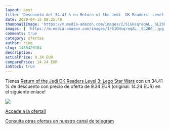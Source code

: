 ```yaml
---
layout: post
title: 'Descuento del 34.41 % en Return of the Jedi  DK Readers  Level 3:'
date: 2020-04-15 08:25:48
thumbnailImage: 'https://m.media-amazon.com/images/I/51GHsqreqAL._SL200_.jpg'
images: [ 'https://m.media-amazon.com/images/I/51GHsqreqAL._SL200_.jpg' ]
comments: true
category: ofertas
author: ring
slug: 1465420304
description:
actualPrice: 9.34 EUR
comparePrice: 14.24 EUR
inStock: true
---
```


Tienes [Return of the Jedi  DK Readers  Level 3: Lego Star Wars ](https://www.amazon.com/dp/1465420304/?tag=redken08-20) con un 34.41 % de descuento con precio de oferta de 9.34 EUR (original: 14.24 EUR) en el siguiente enlace!

[![](https://m.media-amazon.com/images/I/51GHsqreqAL._SL200_.jpg)](https://www.amazon.com/dp/1465420304/?tag=redken08-20)

[Accede a la oferta!!](https://www.amazon.com/dp/1465420304/?tag=redken08-20)

[Consulta otras ofertas en nuestro canal de telegram](https://t.me/s/ofertas25)
